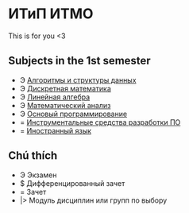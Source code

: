 # ИТиП ИТМО

This is for you <3

## Subjects in the 1st semester

 - Э  [Алгоритмы и структуры данных](https://awesomeopensource.com/project/elangosundar/awesome-README-templates)
 - Э [Дискретная математика](https://github.com/matiassingers/awesome-readme)
 - Э [Линейная алгебра](https://bulldogjob.com/news/449-how-to-write-a-good-readme-for-your-github-project)
 - Э [Математический анализ](https://bulldogjob.com/news/449-how-to-write-a-good-readme-for-your-github-project)
- Э [Основый программирование](https://bulldogjob.com/news/449-how-to-write-a-good-readme-for-your-github-project)
- = [Инструментальные средства разработки ПО](https://bulldogjob.com/news/449-how-to-write-a-good-readme-for-your-github-project)
- = [Иностранный язык](https://bulldogjob.com/news/449-how-to-write-a-good-readme-for-your-github-project)

## Chú thích
- Э Экзамен
- $ Дифференцированный зачет
- = Зачет
- |> Модуль дисциплин или групп по выбору


